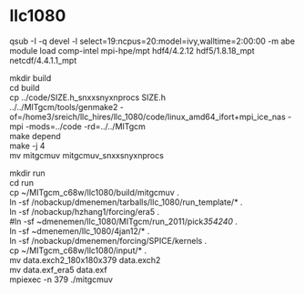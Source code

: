 # llc1080

qsub -I -q devel -l select=19:ncpus=20:model=ivy,walltime=2:00:00 -m abe
module load comp-intel mpi-hpe/mpt hdf4/4.2.12 hdf5/1.8.18_mpt netcdf/4.4.1.1_mpt

mkdir build  
cd build  
cp ../code/SIZE.h_snxxsnyxnprocs SIZE.h  
../../MITgcm/tools/genmake2 -of=/home3/sreich/llc_hires/llc_1080/code/linux_amd64_ifort+mpi_ice_nas -mpi -mods=../code -rd=../../MITgcm  
make depend  
make -j 4  
mv mitgcmuv mitgcmuv_snxxsnyxnprocs

mkdir run  
cd run  
cp ~/MITgcm_c68w/llc1080/build/mitgcmuv .  
ln -sf /nobackup/dmenemen/tarballs/llc_1080/run_template/* .  
ln -sf /nobackup/hzhang1/forcing/era5 .  
#ln -sf ~dmenemen/llc_1080/MITgcm/run_2011/pick*354240* .  
ln -sf ~dmenemen/llc_1080/4jan12/* .   
ln -sf /nobackup/dmenemen/forcing/SPICE/kernels .  
cp ~/MITgcm_c68w/llc1080/input/* .  
mv data.exch2_180x180x379 data.exch2  
mv data.exf_era5 data.exf  
mpiexec -n 379 ./mitgcmuv   


